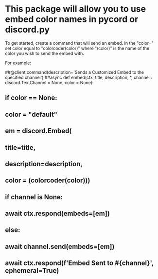 
# This package will allow you to use embed color names in pycord or discord.py


<p>To get started, create a command that will send an embed. 
 In the "color=" set color equal to "colorcoder(color)" where "(color)" is the name of the color you wish to send the embed with.</p>
 
 
 For example:

##@client.command(description='Sends a Customized Embed to the specified channel')
##async def embed(ctx, title, description, *, channel : discord.TextChannel = None, color = None):


##  if color == None:
##      color = "default"

##  em = discord.Embed(
##      title=title, 
##     description=description, 
##      color = (colorcoder(color)))

##  if channel is None:
##      await ctx.respond(embeds=[em])
##  else:
##      await channel.send(embeds=[em])
##      await ctx.respond(f'Embed Sent to #{channel}', ephemeral=True)
